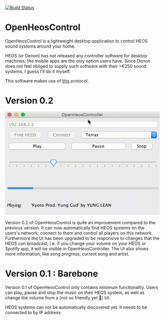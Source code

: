 [![Build Status](https://travis-ci.org/bart-kneepkens/OpenHeosControl.svg?branch=master)](https://travis-ci.org/bart-kneepkens/OpenHeosControl)

# OpenHeosControl

OpenHeosControl is a lightweight desktop application to control HEOS sound systems around your home.

HEOS (or Denon) has not released any controller software for desktop machines; the mobile apps are the only option users have.
Since Denon does not feel obliged to supply such software with their >€250 sound systems, I guess I'll do it myself.

This software makes use of [this](01.2015_HEOS---CLI_PROTOCOL_V01.pdf) protocol. 

# Version 0.2

![Version 0.2](https://github.com/bart-kneepkens/OpenHeosControl/blob/master/02.gif "Version 0.2")

Version 0.2 of OpenHeosControl is quite an improvement compared to the previous version. It can now automatically find HEOS systems on the users's network, connect to them and control all players on this network. Furthermore the UI has been upgraded to be responsive to changes that the HEOS can broadcast; i.e. if you change your volume on your HEOS or Spotify app, it will be visible in OpenHeosController. The UI also shows more information, like song progress, current song and artist.

# Version 0.1 : Barebone
Version 0.1 of OpenHeosControl only contains minimum functionality. Users can play, pause and stop the music on their HEOS system, as well as change the volume from a (not so friendly yet 🤔) UI.

HEOS systems can not be automatically discovered yet. It needs to be connected to by IP address.
